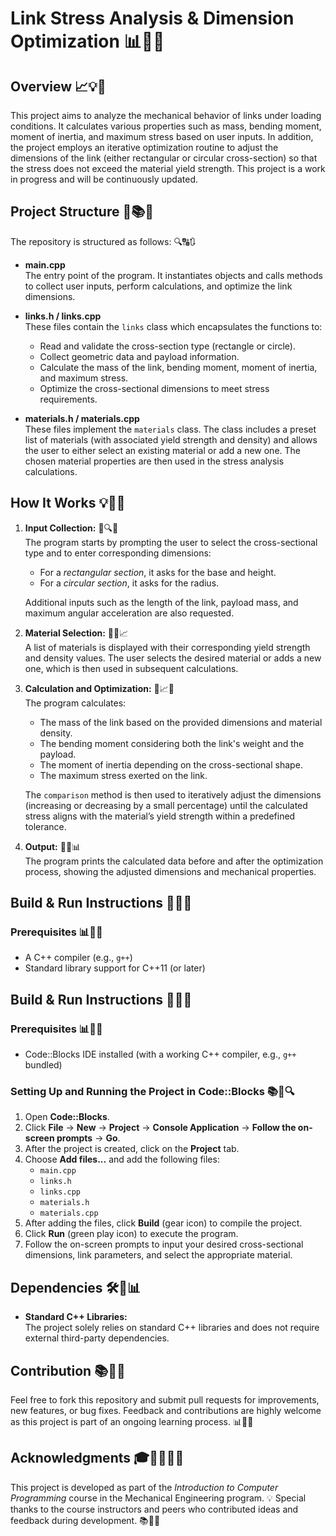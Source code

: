 # Link Stress Analysis & Dimension Optimization 📊🔧💭

## Overview 📈💡🔄

This project aims to analyze the mechanical behavior of links under loading conditions. It calculates various properties such as mass, bending moment, moment of inertia, and maximum stress based on user inputs. In addition, the project employs an iterative optimization routine to adjust the dimensions of the link (either rectangular or circular cross-section) so that the stress does not exceed the material yield strength. This project is a work in progress and will be continuously updated.

## Project Structure 📁📚🔹

The repository is structured as follows: 🔍🔠🔃

- **main.cpp**  
  The entry point of the program. It instantiates objects and calls methods to collect user inputs, perform calculations, and optimize the link dimensions.

- **links.h / links.cpp**  
  These files contain the `links` class which encapsulates the functions to:
  - Read and validate the cross-section type (rectangle or circle).
  - Collect geometric data and payload information.
  - Calculate the mass of the link, bending moment, moment of inertia, and maximum stress.
  - Optimize the cross-sectional dimensions to meet stress requirements.

- **materials.h / materials.cpp**  
  These files implement the `materials` class. The class includes a preset list of materials (with associated yield strength and density) and allows the user to either select an existing material or add a new one. The chosen material properties are then used in the stress analysis calculations.

## How It Works 💡📅🔢

1. **Input Collection:** 📏🔍🔄  
   The program starts by prompting the user to select the cross-sectional type and to enter corresponding dimensions:
   - For a *rectangular section*, it asks for the base and height.
   - For a *circular section*, it asks for the radius.

   Additional inputs such as the length of the link, payload mass, and maximum angular acceleration are also requested.

2. **Material Selection:** 🔬💡📈  
   A list of materials is displayed with their corresponding yield strength and density values. The user selects the desired material or adds a new one, which is then used in subsequent calculations.

3. **Calculation and Optimization:** 🔢📈🔄  
   The program calculates:
   - The mass of the link based on the provided dimensions and material density.
   - The bending moment considering both the link's weight and the payload.
   - The moment of inertia depending on the cross-sectional shape.
   - The maximum stress exerted on the link.

   The `comparison` method is then used to iteratively adjust the dimensions (increasing or decreasing by a small percentage) until the calculated stress aligns with the material’s yield strength within a predefined tolerance.

4. **Output:** 📝🔄📊  
   The program prints the calculated data before and after the optimization process, showing the adjusted dimensions and mechanical properties.

## Build & Run Instructions 🚷🔧📂

### Prerequisites 📊📅🚷

- A C++ compiler (e.g., `g++`)
- Standard library support for C++11 (or later)
## Build & Run Instructions 🚷🔧📂

### Prerequisites 📊📅🚷

- Code::Blocks IDE installed (with a working C++ compiler, e.g., `g++` bundled)

### Setting Up and Running the Project in Code::Blocks 📚🔨🔍

1. Open **Code::Blocks**.
2. Click **File** -> **New** -> **Project** -> **Console Application** -> **Follow the on-screen prompts** -> **Go**.
3. After the project is created, click on the **Project** tab.
4. Choose **Add files...** and add the following files:
   - `main.cpp`
   - `links.h`
   - `links.cpp`
   - `materials.h`
   - `materials.cpp`
5. After adding the files, click **Build** (gear icon) to compile the project.
6. Click **Run** (green play icon) to execute the program.
7. Follow the on-screen prompts to input your desired cross-sectional dimensions, link parameters, and select the appropriate material.

## Dependencies 🛠️🔄📊

- **Standard C++ Libraries:**  
  The project solely relies on standard C++ libraries and does not require external third-party dependencies.

## Contribution 📚💍🔗

Feel free to fork this repository and submit pull requests for improvements, new features, or bug fixes. Feedback and contributions are highly welcome as this project is part of an ongoing learning process. 📊🔄💌

## Acknowledgments 🎓👩‍🏫👨‍🏫

This project is developed as part of the *Introduction to Computer Programming* course in the Mechanical Engineering program. 💡 Special thanks to the course instructors and peers who contributed ideas and feedback during development. 📚🔄🚀
